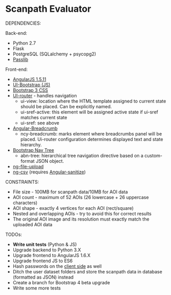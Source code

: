# Scanpath Evaluator

DEPENDENCIES:
<p>
    Back-end:<br />
    <ul>
        <li>Python 2.7</li>
        <li>Flask</li>
        <li>PostgreSQL (SQLalchemy + psycopg2)</li>
        <li><a href="https://pythonhosted.org/passlib/install.html">Passlib</a></li>
    </ul>
</p>
<p>
    Front-end:<br />
    <ul>
        <li>
            <a href="https://ajax.googleapis.com/ajax/libs/angularjs/1.5.8/angular.js">
                AngularJS 1.5.11
            </a>
        </li>
        <li>
            <a href="https://angular-ui.github.io/bootstrap/">
                UI-Bootstrap (JS)
            </a>
        </li>
        <li>
            <a href="https://maxcdn.bootstrapcdn.com/bootstrap/3.3.7/css/bootstrap.min.css">
                Bootstrap 3 CSS
            </a>
        </li>
        <li>
            <a href="https://github.com/angular-ui/ui-router">UI-router</a> - handles navigation
            <ul>
                <li>ui-view: location where the HTML template assigned to current state should be placed. Can be explicitly named.</li>
                <li>ui-sref-active: this element will be assigned active state if ui-sref matches current state</li>
                <li>ui-sref: see above</li>
            </ul>
        </li>
        <li>
            <a href="https://github.com/ncuillery/angular-breadcrumb">Angular-Breadcrumb</a>
            <ul>
                <li>
                    ncy-breadcrumb: marks element where breadcrumbs panel will be placed. Ui-router configuration determines displayed text and state hierarchy.
                </li>
            </ul>
        </li>
        <li>
            <a href="https://github.com/nickperkinslondon/angular-bootstrap-nav-tree">
                Bootstrap Nav Tree
            </a>
            <ul>
                <li>
                    abn-tree: hierarchical tree navigation directive based on a custom-format JSON object.
                </li>
            </ul>
        </li>
        <li>
            <a href="https://github.com/danialfarid/ng-file-upload">ng-file-upload</a>
        </li>
        <li>
            <a href="https://github.com/asafdav/ng-csv">ng-csv</a> (requires <a href="https://cdnjs.com/libraries/angular-sanitize/1.5.11">Angular-sanitize</a>)
        </li>
    </ul>
</p> 

CONSTRAINTS:
<p>
    <ul>
        <li>File size - 100MB for scanpath data/10MB for AOI data</li>
        <li>AOI count - maximum of 52 AOIs (26 lowercase + 26 uppercase characters)</li>
        <li>AOI shape - exactly 4 vertices for each AOI (rect/square)</li>
        <li>Nested and overlapping AOIs - try to avoid this for correct results</li>
        <li>The original AOI image and its resolution must exactly match the uploaded AOI data</li>
    </ul>
</p>

TODOs:
* __Write unit tests__ (Python & JS)
* Upgrade backend to Python 3.X
* Upgrade frontend to AngularJS 1.6.X
* Upgrade frontend JS to ES6
* Hash passwords on the [client side](https://crackstation.net/hashing-security.htm) as well 
* Ditch the user dataset folders and store the scanpath data in database (formatted as JSON) instead
* Create a branch for Bootstrap 4 beta upgrade
* Write some more tests
